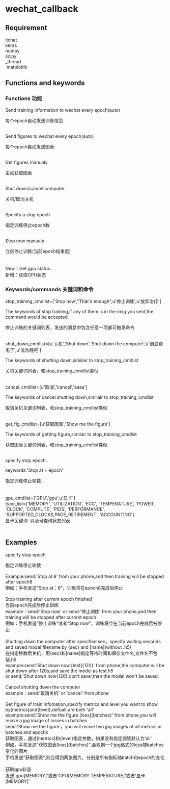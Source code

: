 # wechat_callback
## Requirement
  itchat<br />
  keras<br />
  numpy<br />
  scipy<br />
  _thread<br />
  matplotlib<br />
## Functions and keywords
### Functions 功能
Send training information to wechat every epoch(auto)  

每个epoch自动发送训练信息  
<br />  
  
Send figures to wechat every epoch(auto)  

每个epoch自动发送图表  
<br />  
  
Get figures manualy  

主动获取图表  
<br />  
  
Shut down/cancel computer  

关机/取消关机  
<br />  
  
Specify a stop epoch  

指定训练停止epoch数  
<br />  
  
Stop now manualy  

立刻停止训练(当前epoch结束后)  
<br /><br />
New：Get gpu status<br />
新增：获取GPU状态<br />
### Keywords/commands 关键词和命令
stop_training_cmdlist=['Stop now',"That's enough",u'停止训练',u'放弃治疗']  

The keywords of stop training,if any of them is in the msg you sent,the command would be accepted  

停止训练的关键词列表，发送的消息中包含任意一项都可触发命令  
<br />  
  
shut_down_cmdlist=[u'关机','Shut down','Shut down the computer',u'别浪费电了',u'洗洗睡吧']  

The keywords of shutting down,similair to stop_training_cmdlist  

关机关键词列表，和stop_training_cmdlist类似  
<br />  
  
cancel_cmdlist=[u'取消','cancel','aaaa']  

The keywords of cancel shutting down,similair to stop_training_cmdlist  

取消关机关键词列表，和stop_training_cmdlist类似  
<br />  
  
get_fig_cmdlist=[u'获取图表','Show me the figure']   

The keywords of getting figure,similair to stop_training_cmdlist  

获取图表关键词列表，和stop_training_cmdlist类似  
<br />  
  
specify stop epoch:  

keywords:'Stop at + epoch'  

指定训练停止轮数  
<br /><br />
gpu_cmdlist=['GPU','gpu',u'显卡']<br />
type_list=['MEMORY', 'UTILIZATION', 'ECC', 'TEMPERATURE', 'POWER', 'CLOCK', 'COMPUTE', 'PIDS', 'PERFORMANCE', 'SUPPORTED_CLOCKS,PAGE_RETIREMENT', 'ACCOUNTING']<br />显卡关键词
  以及可查询状态列表<br /><br />
## Examples
specify stop epoch  

指定训练停止轮数  
<br />
Example:send:'Stop at:8' from your phone,and then training will be stopped after epoch8<br />
例如：手机发送“Stop at：8”，训练将在epoch8完成后停止<br /><br />
Stop training after current epoch finished<br />
当前epoch完成后停止训练<br />
example：send:'Stop now' or send:'停止训练' from your phone,and then training will be stopped after current epoch<br />
例如：手机发送“停止训练”或者“Stop now”，训练将会在当前epoch完成后被停止<br /><br />
Shutting down the computer after specified sec，specify waiting seconds and saved model filename by {sec} and [name](without .h5)<br />
在指定秒数后关机，用{sec}和[name]指定等待时间和保存文件名,文件名不包括.h5<br />
example:send:'Shut down now [test]{120}' from phone,the computer will be shut down after 120s,and save the model as test.h5<br />
or send:'Shut down now{120},don't save',then the model won't be saved.<br /><br />
Cancel shutting down the computer<br />
example：send:'取消关机' or 'cancel' from phone<br /><br />
Get figure of train infomation,specify metrics and level you want to show by[metrics]and{level},defualt are both 'all'<br />
example:send:'Show me the figure [loss]{batches}' from phone,you will recive a jpg image of losses in batches<br />
send:'Show me the figure'，you will recive two jpg images of all metrics in batches and epochs<br />
获取图表，通过[metrics]和{level}指定参数，如果没有指定则皆默认为’all'<br />
例如，手机发送"获取图表[loss]{batches}",会收到一个jpg格式的loss随batches变化的图片<br />
手机发送"获取图表",则会得到两张图片，分别是所有指标随batch和epoch的变化<br /><br />获取gpu状态<br />发送'gpu[MEMORY]'或者'GPU[MEMORY TEMPERATURE]'或者'显卡[MEMORY]'<br />
